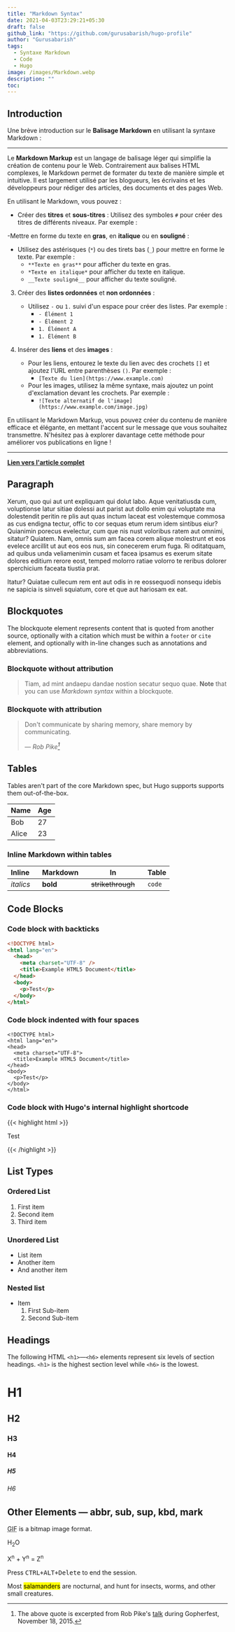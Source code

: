 ```yaml
---
title: "Markdown Syntax"
date: 2021-04-03T23:29:21+05:30
draft: false
github_link: "https://github.com/gurusabarish/hugo-profile"
author: "Gurusabarish"
tags:
  - Syntaxe Markdown
  - Code
  - Hugo
image: /images/Markdown.webp
description: ""
toc:
---
```


## Introduction
Une brève introduction sur le **Balisage Markdown** en utilisant la syntaxe Markdown :

---

Le **Markdown Markup** est un langage de balisage léger qui simplifie la création de contenu pour le Web. Contrairement aux balises HTML complexes, le Markdown permet de formater du texte de manière simple et intuitive. Il est largement utilisé par les blogueurs, les écrivains et les développeurs pour rédiger des articles, des documents et des pages Web.

En utilisant le Markdown, vous pouvez :

- Créer des **titres** et **sous-titres** :
    Utilisez des symboles `#` pour créer des titres de différents niveaux. Par exemple :

-Mettre en forme du texte en **gras**, en **italique** ou en **souligné** :
   - Utilisez des astérisques (`*`) ou des tirets bas (`_`) pour mettre en forme le texte. Par exemple :
     - `**Texte en gras**` pour afficher du texte en gras.
     - `*Texte en italique*` pour afficher du texte en italique.
     - `__Texte souligné__` pour afficher du texte souligné.

3. Créer des **listes ordonnées** et **non ordonnées** :
   - Utilisez `-` ou `1.` suivi d'un espace pour créer des listes. Par exemple :
     - `- Élément 1`
     - `- Élément 2`
     - `1. Élément A`
     - `1. Élément B`

4. Insérer des **liens** et des **images** :
   - Pour les liens, entourez le texte du lien avec des crochets `[]` et ajoutez l'URL entre parenthèses `()`. Par exemple :
     - `[Texte du lien](https://www.example.com)`
   - Pour les images, utilisez la même syntaxe, mais ajoutez un point d'exclamation devant les crochets. Par exemple :
     - `![Texte alternatif de l'image](https://www.example.com/image.jpg)`

En utilisant le Markdown Markup, vous pouvez créer du contenu de manière efficace et élégante, en mettant l'accent sur le message que vous souhaitez transmettre. N'hésitez pas à explorer davantage cette méthode pour améliorer vos publications en ligne !

---

[**Lien vers l'article complet**](https://fastercapital.com/fr/contenu/Markdown-Markup---simplifier-la-creation-de-contenu-avec-le-balisage-Markdown.html)


## Paragraph

Xerum, quo qui aut unt expliquam qui dolut labo. Aque venitatiusda cum, voluptionse latur sitiae dolessi aut parist aut dollo enim qui voluptate ma dolestendit peritin re plis aut quas inctum laceat est volestemque commosa as cus endigna tectur, offic to cor sequas etum rerum idem sintibus eiur? Quianimin porecus evelectur, cum que nis nust voloribus ratem aut omnimi, sitatur? Quiatem. Nam, omnis sum am facea corem alique molestrunt et eos evelece arcillit ut aut eos eos nus, sin conecerem erum fuga. Ri oditatquam, ad quibus unda veliamenimin cusam et facea ipsamus es exerum sitate dolores editium rerore eost, temped molorro ratiae volorro te reribus dolorer sperchicium faceata tiustia prat.

Itatur? Quiatae cullecum rem ent aut odis in re eossequodi nonsequ idebis ne sapicia is sinveli squiatum, core et que aut hariosam ex eat.

## Blockquotes

The blockquote element represents content that is quoted from another source, optionally with a citation which must be within a `footer` or `cite` element, and optionally with in-line changes such as annotations and abbreviations.

### Blockquote without attribution

> Tiam, ad mint andaepu dandae nostion secatur sequo quae.
> **Note** that you can use _Markdown syntax_ within a blockquote.

### Blockquote with attribution

> Don't communicate by sharing memory, share memory by communicating.</p>
> — <cite>Rob Pike[^1]</cite>

[^1]: The above quote is excerpted from Rob Pike's [talk](https://www.youtube.com/watch?v=PAAkCSZUG1c) during Gopherfest, November 18, 2015.

## Tables

Tables aren't part of the core Markdown spec, but Hugo supports supports them out-of-the-box.

| Name  | Age |
| ----- | --- |
| Bob   | 27  |
| Alice | 23  |

### Inline Markdown within tables

| Inline&nbsp;&nbsp;&nbsp; | Markdown&nbsp;&nbsp;&nbsp; | In&nbsp;&nbsp;&nbsp;                | Table  |
| ------------------------ | -------------------------- | ----------------------------------- | ------ |
| _italics_                | **bold**                   | ~~strikethrough~~&nbsp;&nbsp;&nbsp; | `code` |

## Code Blocks

### Code block with backticks

```html
<!DOCTYPE html>
<html lang="en">
  <head>
    <meta charset="UTF-8" />
    <title>Example HTML5 Document</title>
  </head>
  <body>
    <p>Test</p>
  </body>
</html>
```

### Code block indented with four spaces

    <!DOCTYPE html>
    <html lang="en">
    <head>
      <meta charset="UTF-8">
      <title>Example HTML5 Document</title>
    </head>
    <body>
      <p>Test</p>
    </body>
    </html>

### Code block with Hugo's internal highlight shortcode

{{< highlight html >}}

<!DOCTYPE html>
<html lang="en">
<head>
  <meta charset="UTF-8">
  <title>Example HTML5 Document</title>
</head>
<body>
  <p>Test</p>
</body>
</html>
{{< /highlight >}}

## List Types

### Ordered List

1. First item
2. Second item
3. Third item

### Unordered List

- List item
- Another item
- And another item

### Nested list

- Item
  1. First Sub-item
  2. Second Sub-item

## Headings

The following HTML `<h1>`—`<h6>` elements represent six levels of section headings. `<h1>` is the highest section level while `<h6>` is the lowest.

# H1

## H2

### H3

#### H4

##### H5

###### H6

## Other Elements — abbr, sub, sup, kbd, mark

<abbr title="Graphics Interchange Format">GIF</abbr> is a bitmap image format.

H<sub>2</sub>O

X<sup>n</sup> + Y<sup>n</sup> = Z<sup>n</sup>

Press <kbd><kbd>CTRL</kbd>+<kbd>ALT</kbd>+<kbd>Delete</kbd></kbd> to end the session.

Most <mark>salamanders</mark> are nocturnal, and hunt for insects, worms, and other small creatures.
